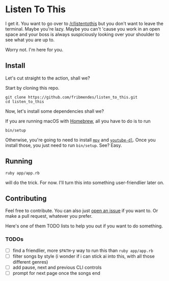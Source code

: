[listentothis]: https://reddit.com/r/listentothis
[homebrew]: https://brew.sh/
[mpv]: https://mpv.io/
[youtube-dl]: https://rg3.github.io/youtube-dl/
[issues]: https://github.com/fribmendes/listen_to_this/issues

# Listen To This

I get it. You want to go over to [/r/listentothis](listentothis) but you don't
want to leave the terminal. Maybe you're lazy. Maybe you can't 'cause you work
in an open space and your boss is always suspiciously looking over your shoulder
to see what you are up to.

Worry not. I'm here for you.

## Install

Let's cut straight to the action, shall we?

Start by cloning this repo.

```shell
git clone https://github.com/fribmendes/listen_to_this.git
cd listen_to_this
```

Now, let's install some dependencies shall we?

If you are running macOS with [Homebrew](homebrew), all you have to do is to run

```shell
bin/setup
```

Otherwise, you're going to need to install [`mpv`](mpv) and
[`youtube-dl`](youtube-dl). Once you install those, you just need to run
`bin/setup`. See? Easy.

## Running

```shell
ruby app/app.rb
```

will do the trick. For now. I'll turn this into something user-friendlier later on.

## Contributing

Feel free to contribute. You can also just [open an issue](issues) if you want
to. Or make a pull request, whatever you prefer.

Here's one of them TODO lists to help you out if you want to do something.

### TODOs

- [ ] find a friendlier, more `$PATH`-y way to run this than `ruby app/app.rb`
- [ ] filter songs by style (i wonder if i can stick ai into this, with all
  those different genres)
- [ ] add pause, next and previous CLI controls
- [ ] prompt for next page once the songs end
